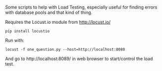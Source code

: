 
Some scripts to help with Load Testing, especially useful for finding
errors with database pools and that kind of thing.

Requires the Locust.io module from http://locust.io/

    pip install locustio

Run with:

    locust -f one_question.py --host=http://localhost:8080
    
And go to http://localhost:8089/  in web browser to start/control the load test.